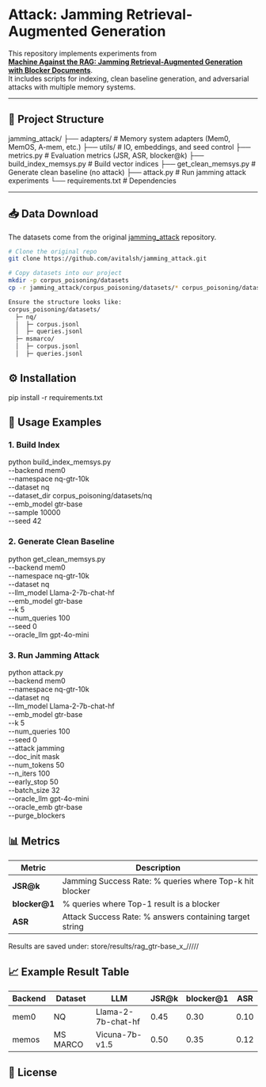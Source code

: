 # Attack: Jamming Retrieval-Augmented Generation

This repository implements experiments from  
[**Machine Against the RAG: Jamming Retrieval-Augmented Generation with Blocker Documents**](https://github.com/avitalsh/jamming_attack).  
It includes scripts for indexing, clean baseline generation, and adversarial attacks with multiple memory systems.

---

## 📂 Project Structure
jamming_attack/
├── adapters/ # Memory system adapters (Mem0, MemOS, A-mem, etc.)
├── utils/ # IO, embeddings, and seed control
├── metrics.py # Evaluation metrics (JSR, ASR, blocker@k)
├── build_index_memsys.py # Build vector indices
├── get_clean_memsys.py # Generate clean baseline (no attack)
├── attack.py # Run jamming attack experiments
└── requirements.txt # Dependencies

---

## 📥 Data Download

The datasets come from the original [jamming_attack](https://github.com/avitalsh/jamming_attack) repository.

```bash
# Clone the original repo
git clone https://github.com/avitalsh/jamming_attack.git

# Copy datasets into our project
mkdir -p corpus_poisoning/datasets
cp -r jamming_attack/corpus_poisoning/datasets/* corpus_poisoning/datasets/

Ensure the structure looks like:
corpus_poisoning/datasets/
  ├─ nq/
  │  ├─ corpus.jsonl
  │  ├─ queries.jsonl
  ├─ msmarco/
  │  ├─ corpus.jsonl
  │  ├─ queries.jsonl
```

## ⚙️ Installation

pip install -r requirements.txt

## 🚀 Usage Examples
### 1. Build Index

python build_index_memsys.py \
  --backend mem0 \
  --namespace nq-gtr-10k \
  --dataset nq \
  --dataset_dir corpus_poisoning/datasets/nq \
  --emb_model gtr-base \
  --sample 10000 \
  --seed 42


### 2. Generate Clean Baseline

python get_clean_memsys.py \
  --backend mem0 \
  --namespace nq-gtr-10k \
  --dataset nq \
  --llm_model Llama-2-7b-chat-hf \
  --emb_model gtr-base \
  --k 5 \
  --num_queries 100 \
  --seed 0 \
  --oracle_llm gpt-4o-mini

### 3. Run Jamming Attack
   
python attack.py \
  --backend mem0 \
  --namespace nq-gtr-10k \
  --dataset nq \
  --llm_model Llama-2-7b-chat-hf \
  --emb_model gtr-base \
  --k 5 \
  --num_queries 100 \
  --seed 0 \
  --attack jamming \
  --doc_init mask \
  --num_tokens 50 \
  --n_iters 100 \
  --early_stop 50 \
  --batch_size 32 \
  --oracle_llm gpt-4o-mini \
  --oracle_emb gtr-base \
  --purge_blockers

## 📊 Metrics
| Metric         | Description                                             |
| -------------- | ------------------------------------------------------- |
| **JSR\@k**     | Jamming Success Rate: % queries where Top-k hit blocker |
| **blocker\@1** | % queries where Top-1 result is a blocker               |
| **ASR**        | Attack Success Rate: % answers containing target string |


Results are saved under: store/results/rag_gtr-base_x_<LLM>/<dataset>/<backend>/<mode>/<seed>/

## 📈 Example Result Table
| Backend | Dataset  | LLM                | JSR\@k | blocker\@1 | ASR  |
| ------- | -------- | ------------------ | ------ | ---------- | ---- |
| mem0    | NQ       | Llama-2-7b-chat-hf | 0.45   | 0.30       | 0.10 |
| memos   | MS MARCO | Vicuna-7b-v1.5     | 0.50   | 0.35       | 0.12 |

## 📜 License
